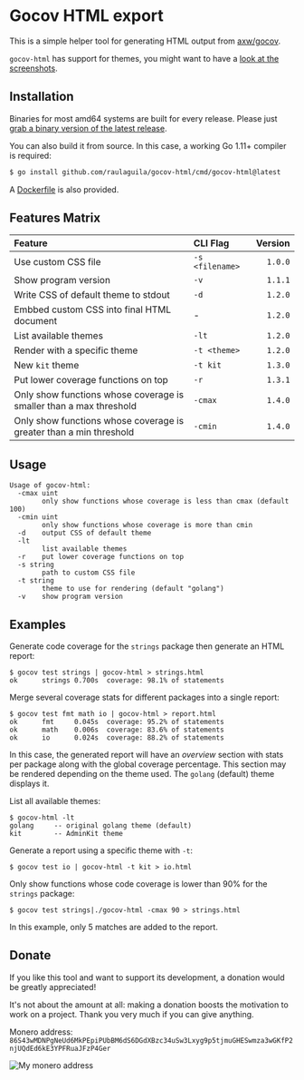# Gocov HTML export

This is a simple helper tool for generating HTML output from [axw/gocov](https://github.com/axw/gocov/).

`gocov-html` has support for themes, you might want to have a [look at the screenshots](themes/README.md).

## Installation

Binaries for most amd64 systems are built for every release. Please just [grab a binary version of the latest release](https://github.com/raulaguila/gocov-html/releases).

You can also build it from source. In this case, a working Go 1.11+ compiler is required:

```bash
$ go install github.com/raulaguila/gocov-html/cmd/gocov-html@latest
```

A [Dockerfile](Dockerfile) is also provided.

## Features Matrix

Feature|CLI Flag|Version
:---|:---|---:
Use custom CSS file|`-s <filename>`|`1.0.0`
Show program version|`-v`|`1.1.1`
Write CSS of default theme to stdout|`-d`|`1.2.0`
Embbed custom CSS into final HTML document|-|`1.2.0`
List available themes|`-lt`|`1.2.0`
Render with a specific theme|`-t <theme>`|`1.2.0`
New `kit` theme |`-t kit`|`1.3.0`
Put lower coverage functions on top|`-r`|`1.3.1`
Only show functions whose coverage is smaller than a max threshold|`-cmax`|`1.4.0`
Only show functions whose coverage is greater than a min threshold|`-cmin`|`1.4.0`

## Usage

```
Usage of gocov-html:
  -cmax uint
        only show functions whose coverage is less than cmax (default 100)
  -cmin uint
        only show functions whose coverage is more than cmin
  -d    output CSS of default theme
  -lt
        list available themes
  -r    put lower coverage functions on top
  -s string
        path to custom CSS file
  -t string
        theme to use for rendering (default "golang")
  -v    show program version
```

## Examples

Generate code coverage for the `strings` package then generate an HTML report:
```
$ gocov test strings | gocov-html > strings.html
ok      strings 0.700s  coverage: 98.1% of statements
```

Merge several coverage stats for different packages into a single report:
```
$ gocov test fmt math io | gocov-html > report.html
ok      fmt     0.045s  coverage: 95.2% of statements
ok      math    0.006s  coverage: 83.6% of statements
ok      io      0.024s  coverage: 88.2% of statements
```

In this case, the generated report will have an *overview* section with stats per package along with the global coverage percentage. This section may be rendered depending on the theme used. The `golang` (default) theme displays it.

List all available themes:
```
$ gocov-html -lt
golang     -- original golang theme (default)
kit        -- AdminKit theme
```

Generate a report using a specific theme with `-t`:
```
$ gocov test io | gocov-html -t kit > io.html
```

Only show functions whose code coverage is lower than 90% for the `strings` package:
```
$ gocov test strings|./gocov-html -cmax 90 > strings.html
```
In this example, only 5 matches are added to the report.

## Donate

If you like this tool and want to support its development, a donation would be greatly appreciated!

It's not about the amount at all: making a donation boosts the motivation to work on a project. Thank you very much if you can give anything.

Monero address:
`86S43wMDNPgNeUd6MkPEpiPUbBM6dS6DGdXBzc34uSw3Lxyg9p5tjmuGHESwmza3wGKfP2njUQdEd6kE3YPFRuaJFzP4Ger`

![My monero address](res/qr-donate.png)
